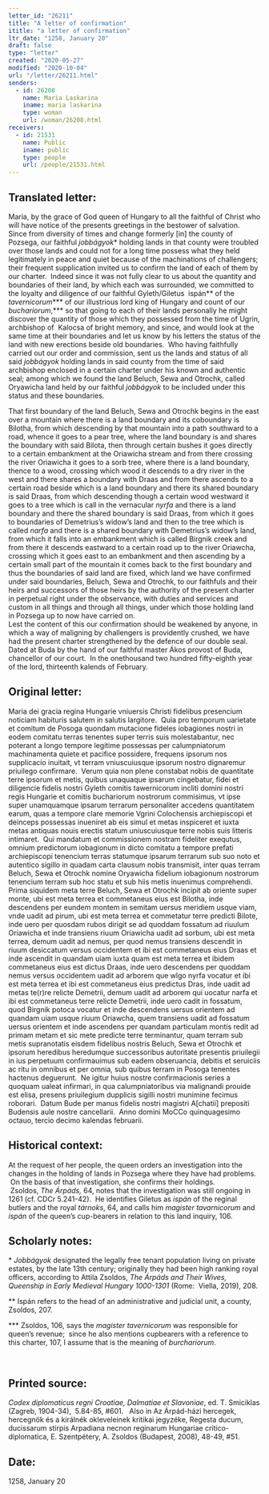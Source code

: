 ```yaml
---
letter_id: "26211"
title: "A letter of confirmation"
ititle: "a letter of confirmation"
ltr_date: "1258, January 20"
draft: false
type: "letter"
created: "2020-05-27"
modified: "2020-10-04"
url: "/letter/26211.html"
senders:
  - id: 26208
    name: Maria Laskarina
    iname: maria laskarina
    type: woman
    url: /woman/26208.html
receivers:
  - id: 21531
    name: Public
    iname: public
    type: people
    url: /people/21531.html
---
```

<h2> Translated letter:</h2><p>Maria, by the grace of God queen of Hungary to all the faithful of Christ who will have notice of the presents greetings in the bestower of salvation.&nbsp; Since from diversity of times and change formerly [in] the county of Pozsega, our faithful <i>jobbágyok</i>* holding lands in that county were troubled over those lands and could not for a long time possess what they held legitimately in peace and quiet because of the machinations of challengers; their frequent supplication invited us to confirm the land of each of them by our charter.&nbsp; Indeed since it was not fully clear to us about the quantity and boundaries of their land, by which each was surrounded, we committed to the loyalty and diligence of our faithful Gyleth/Giletus&nbsp; ispán** of the <i>tavernicorum</i>*** of our illustrious lord king of Hungary and count of our <i>buchariorum</i>,*** so that going to each of their lands personally he might discover the quantity of those which they possessed from the time of Ugrin, archbishop of&nbsp; Kalocsa of bright memory, and since, and would look at the same time at their boundaries and let us know by his letters the status of the land with new erections beside old boundaries.&nbsp; Who having faithfully carried out our order and commission, sent us the lands and status of all said <i>jobbágyok</i> holding lands in said county from the time of said archbishop enclosed in a certain charter under his known and authentic seal; among which we found the land Beluch, Sewa and Otrochk, called Oryawicha land held by our faithful <i>jobbágyok</i> to be included under this status and these boundaries.</p><p>That first boundary of the land Beluch, Sewa and Otrochk begins in the east over a mountain where there is a land boundary and its coboundary is Bilotha, from which descending by that mountain into a path southward to a road, whence it goes to a pear tree, where the land boundary is and shares the boundary with said Bilota, then through certain bushes it goes directly to a certain embankment at the Oriawicha stream and from there crossing the river Oriawicha it goes to a sorb tree, where there is a land boundary, thence to a wood, crossing which wood it descends to a dry river in the west and there shares a boundary with Draas and from there ascends to a certain road beside which is a land boundary and there its shared boundary is said Draas, from which descending though a certain wood westward it goes to a tree which is call in the vernacular <i>nyrfa</i> and there is a land boundary and there the shared boundary is said Draas, from which it goes to boundaries of Demetrius’s widow’s land and then to the tree which is called <i>narfa </i>and there is a shared boundary with Demetrius’s widow’s land, from which it falls into an embankment which is called Birgnik creek and from there it descends eastward to a certain road up to the river Oriawcha, crossing which it goes east to an embankment and then ascending by a certain small part of the mountain it comes back to the first boundary and thus the boundaries of said land are fixed, which land we have confirmed under said boundaries, Beluch, Sewa and Otrochk, to our faithfuls and their heirs and successors of those heirs by the authority of the present charter in perpetual right under the observance, with duties and services and custom in all things and through all things, under which those holding land in Pozsega up to now have carried on.&nbsp; <br> Lest the content of this our confirmation should be weakened by anyone, in which a way of maligning by challengers is providently crushed, we have had the present charter strengthened by the defence of our double seal.&nbsp; Dated at Buda by the hand of our faithful master Ákos provost of Buda, chancellor of our court.&nbsp; In the onethousand two hundred fifty-eighth year of the lord, thirteenth kalends of February.</p><h2 class="mt-4"> Original letter:</h2><p>Maria dei gracia regina Hungarie vniuersis Christi fidelibus presencium noticiam habituris salutem in salutis largitore.&nbsp; Quia pro temporum uarietate et comitum de Posoga quondam mutacione fideles iobagiones nostri in eodem comitatu terras tenentes super terris suis molestabantur, nec poterant a longo tempore legitime possessas per calumpniatorum machinamenta quiete et pacifice possidere, frequens ipsorum nos supplicacio inuitait, vt terram vniuscuiusque ipsorum nostro dignaremur priuilego confirmare.&nbsp; Verum quia non plene constabat nobis de quantitate terre ipsorum et metis, quibus unaquaque ipsarum cingebatur, fidei et diligencie fidelis nostri Gyleth comitis tawernicorum incliti domini nostri regis Hungarie et comitis buchariorum nostrorum commisimus, vt ipse super unamquamque ipsarum terrarum personaliter accedens quantitatem earum, quas a tempore clare memorie Vgrini Colochensis archiepiscopi et deinceps possessas inueniret ab eis simul et metas inspiceret et iuxta metas antiquas nouis erectis statum uniuscuiusque terre nobis suis litteris intimaret.&nbsp; Qui mandatum et commissionem nostram fideliter exequtus, omnium predictorum iobagionum in dicto comitatu a tempore prefati archiepiscopi tenencium terras statumque ipsarum terrarum sub suo noto et autentico sigillo in quadam carta clausum nobis transmisit, inter quas terram Beluch, Sewa et Otrochk nomine Oryawicha fidelium iobagionum nostrorum tenencium terram sub hoc statu et sub hiis metis inuenimus comprehendi.&nbsp; Prima siquidem meta terre Beluch, Sewa et Otrochk incipit ab oriente super monte, ubi est meta terrea et commetaneus eius est Bilotha, inde descendens per eundem montem in semitam uersus meridiem usque viam, vnde uadit ad pirum, ubi est meta terrea et commetatur terre predicti Bilote, inde uero per quosdam rubos dirigit se ad quoddam fossatum ad riuulum Oriawicha et inde transiens riuum Oriawicha uadit ad sorbum, ubi est meta terrea, demum uadit ad nemus, per quod nemus transiens descendit in riuum desiccatum versus occidentem et ibi est commetaneus eius Draas et inde ascendit in quandam uiam iuxta quam est meta terrea et ibidem commetaneus eius est dictus Draas, inde uero descendens per quoddam nemus versus occidentem uadit ad arborem que wlgo nyrfa vocatur et ibi est meta terrea et ibi est commetaneus eius predictus Dras, inde uadit ad metas te(r)re relicte Demetrii, demum uadit ad arborem qui uocatur narfa et ibi est commetaneus terre relicte Demetrii, inde uero cadit in fossatum, quod Birgnik potoca vocatur et inde descendens uersus orientem ad quandam uiam usque riuum Oriawcha, quem transiens uadit ad fossatum uersus orientem et inde ascendens per quandam particulam montis redit ad primam metam et sic mete predicte terre terminantur, quam terram sub metis supranotatis eisdem fidelibus nostris Beluch, Sewa et Otrochk et ipsorum heredibus heredumque successoribus autoritate presentis priuilegii in ius perpetuum confirmauimus sub eadem obseruancia, debitis et seruiciis ac ritu in omnibus et per omnia, sub quibus terram in Posoga tenentes hactenus deguerunt.&nbsp; Ne igitur huius nostre confirmacionis series a quoquam ualeat infirmari, in qua calumpniatoribus via malignandi prouide est elisa, presens priuilegium dupplicis sigilli nostri munimine fecimus roborari.&nbsp; Datum Bude per manus fidelis nostri magistri A[chatii] prepositi Budensis aule nostre cancellarii.&nbsp; Anno domini MoCCo quinquagesimo octauo, tercio decimo kalendas februarii.</p><h2 class="mt-4"> Historical context:</h2><p>At the request of her people, the queen orders an investigation into the changes in the holding of lands in Pozsega where they have had problems. &nbsp;On the basis of that investigation, she confirms their holdings. &nbsp;Zsoldos,&nbsp;<i>The Árpáds,</i> 64, notes that the investigation was still ongoing in 1261 (cf. CDCr 5.241-42).&nbsp; He identifies Giletus as <em>ispán</em> of the reginal butlers and the royal <em>tárnoks</em>, 64, and calls him <em>magister tavarnicorum</em> and <em>ispán</em> of the queen’s cup-bearers in relation to this land inquiry, 106.</p><h2 class="mt-4"> Scholarly notes:</h2><p>*&nbsp;<i>Jobbágyok</i>&nbsp;designated the legally free tenant population living on private estates, by the late 13th century; originally they had been high ranking royal officers, according to Attila Zsoldos,&nbsp;<i>The Árpáds and Their Wives, Queenship in Early Medieval Hungary 1000-1301</i>&nbsp;(Rome:&nbsp; Viella, 2019), 208.</p><p>** Ispán refers to the head of an administrative and judicial unit, a county, Zsoldos, 207.</p><p>*** Zsoldos, 106, says the <i>magister tavernicorum</i> was responsible for queen’s revenue; &nbsp;since he also mentions cupbearers with a reference to this charter, 107, I assume that is the meaning of <i>burchariorum</i>.</p><p>&nbsp;</p><h2 class="mt-4"> Printed source:</h2><p><i>Codex diplomaticus regni Croatiae, Dalmatiae et Slavoniae</i>, ed. T. Smiciklas (Zagreb, 1904-34), &nbsp;5.84-85, #601.&nbsp; &nbsp;Also in&nbsp;Az Árpád-házi hercegek, hercegnök és a királnék okleveleinek kritikai jegyzéke, Regesta ducum, ducissarum stirpis Arpadiana necnon reginarum Hungariae critico-diplomatica, E. Szentpétery, A. Zsoldos (Budapest, 2008), 48-49, #51.</p><p><span></span></p><h2 class="mt-4"> Date:</h2>1258, January 20